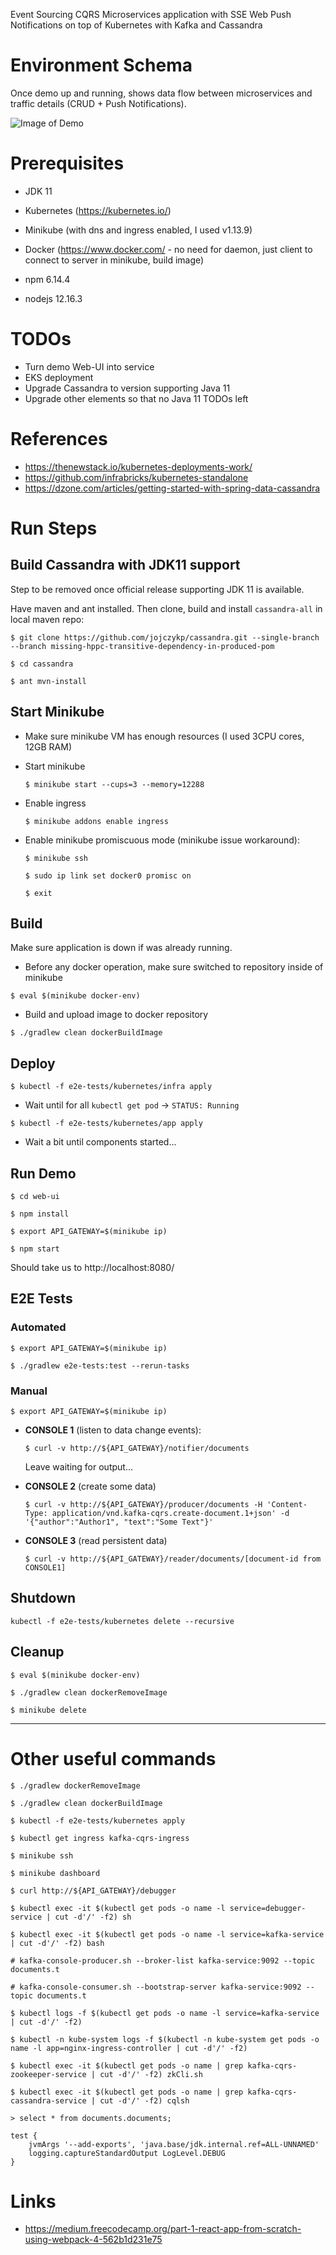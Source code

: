 Event Sourcing CQRS Microservices application with SSE Web Push Notifications on top of Kubernetes with Kafka and Cassandra

# Environment Schema

Once demo up and running, shows data flow between microservices and traffic details (CRUD + Push Notifications).

![Image of Demo](doc/demo.png)

# Prerequisites
- JDK 11
- Kubernetes (https://kubernetes.io/)
- Minikube (with dns and ingress enabled, I used v1.13.9)
- Docker (https://www.docker.com/ - no need for daemon, just client to connect to server in minikube, build image)

- npm 6.14.4
- nodejs 12.16.3


# TODOs
- Turn demo Web-UI into service
- EKS deployment
- Upgrade Cassandra to version supporting Java 11
- Upgrade other elements so that no Java 11 TODOs left


# References
- https://thenewstack.io/kubernetes-deployments-work/
- https://github.com/infrabricks/kubernetes-standalone
- https://dzone.com/articles/getting-started-with-spring-data-cassandra


# Run Steps

## Build Cassandra with JDK11 support

  Step to be removed once official release supporting JDK 11 is available.

  Have maven and ant installed. Then clone, build and install `cassandra-all` in local maven repo:
  
  `$ git clone https://github.com/jojczykp/cassandra.git --single-branch --branch missing-hppc-transitive-dependency-in-produced-pom`
  
  `$ cd cassandra`
  
  `$ ant mvn-install`


## Start Minikube

- Make sure minikube VM has enough resources (I used 3CPU cores, 12GB RAM)

- Start minikube

  `$ minikube start --cups=3 --memory=12288`

- Enable ingress

  `$ minikube addons enable ingress`

- Enable minikube promiscuous mode (minikube issue workaround):

  `$ minikube ssh`
  
  `$ sudo ip link set docker0 promisc on`
  
  `$ exit`


## Build

  Make sure application is down if was already running.
  
  - Before any docker operation, make sure switched to repository inside of minikube
    
  `$ eval $(minikube docker-env)`
  
  - Build and upload image to docker repository
  
  `$ ./gradlew clean dockerBuildImage`


## Deploy

  `$ kubectl -f e2e-tests/kubernetes/infra apply`

  - Wait until for all `kubectl get pod` -> `STATUS: Running`

  `$ kubectl -f e2e-tests/kubernetes/app apply`

  - Wait a bit until components started...


## Run Demo

  `$ cd web-ui`
  
  `$ npm install`
  
  `$ export API_GATEWAY=$(minikube ip)`
  
  `$ npm start`
  
  Should take us to http://localhost:8080/


## E2E Tests


### Automated

  `$ export API_GATEWAY=$(minikube ip)`

  `$ ./gradlew e2e-tests:test --rerun-tasks`
  
  
### Manual

  `$ export API_GATEWAY=$(minikube ip)`

- **CONSOLE 1** (listen to data change events):

  `$ curl -v http://${API_GATEWAY}/notifier/documents`

  Leave waiting for output...


- **CONSOLE 2** (create some data)

  `$ curl -v http://${API_GATEWAY}/producer/documents -H 'Content-Type: application/vnd.kafka-cqrs.create-document.1+json' -d '{"author":"Author1", "text":"Some Text"}'`


- **CONSOLE 3** (read persistent data)

  `$ curl -v http://${API_GATEWAY}/reader/documents/[document-id from CONSOLE1]`


## Shutdown

  `kubectl -f e2e-tests/kubernetes delete --recursive`


## Cleanup
  
  `$ eval $(minikube docker-env)`

  `$ ./gradlew clean dockerRemoveImage`

  `$ minikube delete`

------------

# Other useful commands

`$ ./gradlew dockerRemoveImage`

`$ ./gradlew clean dockerBuildImage`

`$ kubectl -f e2e-tests/kubernetes apply`

`$ kubectl get ingress kafka-cqrs-ingress`

`$ minikube ssh`

`$ minikube dashboard`

`$ curl http://${API_GATEWAY}/debugger`

`$ kubectl exec -it $(kubectl get pods -o name -l service=debugger-service | cut -d'/' -f2) sh`

`$ kubectl exec -it $(kubectl get pods -o name -l service=kafka-service | cut -d'/' -f2) bash`

`# kafka-console-producer.sh --broker-list kafka-service:9092 --topic documents.t`

`# kafka-console-consumer.sh --bootstrap-server kafka-service:9092 --topic documents.t`

`$ kubectl logs -f $(kubectl get pods -o name -l service=kafka-service | cut -d'/' -f2)`

`$ kubectl -n kube-system logs -f $(kubectl -n kube-system get pods -o name -l app=nginx-ingress-controller | cut -d'/' -f2)`

`$ kubectl exec -it $(kubectl get pods -o name | grep kafka-cqrs-zookeeper-service | cut -d'/' -f2) zkCli.sh`

`$ kubectl exec -it $(kubectl get pods -o name | grep kafka-cqrs-cassandra-service | cut -d'/' -f2) cqlsh`

`> select * from documents.documents;`

```
test {
    jvmArgs '--add-exports', 'java.base/jdk.internal.ref=ALL-UNNAMED'
    logging.captureStandardOutput LogLevel.DEBUG
}
```

# Links
- https://medium.freecodecamp.org/part-1-react-app-from-scratch-using-webpack-4-562b1d231e75
